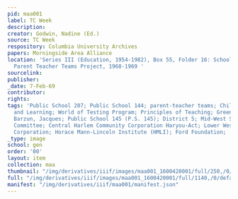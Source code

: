```yaml
---
pid: maa001
label: TC Week
description:
creator: Godwin, Nadine (Ed.)
source: TC Week
respository: Columbia University Archives
papers: Morningside Area Alliance
location: 'Series III (Education, 1954-1982), Box 55, Folder 16: School District 5:
  Parent Teacher Teams Project, 1968-1969 '
sourcelink:
publisher:
_date: 7-Feb-69
contributor:
rights:
tags: 'Public School 207; Public School 144; parent-teacher teams; Child Development
  and Learning; World of Testing Program; Principles of Teaching; Greene, Maxine;
  Barzun, Jacques; Public School 145 (P.S. 145); District 5; Mid-West Side Planning
  Committee; Central Harlem Community Corporation Haryou-Act; Lower West Side Community
  Corporation; Horace Mann-Lincoln Institute (HMLI); Ford Foundation;  Jones, Nellie                         '
_type: image
school: gen
order: '00'
layout: item
collection: maa
thumbnail: "/img/derivatives/iiif/images/maa001_1600420001/full/250,/0/default.jpg"
full: "/img/derivatives/iiif/images/maa001_1600420001/full/1140,/0/default.jpg"
manifest: "/img/derivatives/iiif/maa001/manifest.json"
---
```

